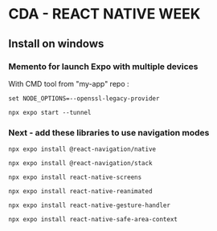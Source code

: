 # CDA - REACT NATIVE WEEK

## Install on windows
### Memento for launch Expo with multiple devices

With CMD tool from "my-app" repo :

    set NODE_OPTIONS=--openssl-legacy-provider

    npx expo start --tunnel


### Next - add these libraries to use navigation modes

    npx expo install @react-navigation/native

    npx expo install @react-navigation/stack

    npx expo install react-native-screens

    npx expo install react-native-reanimated

    npx expo install react-native-gesture-handler
    
    npx expo install react-native-safe-area-context